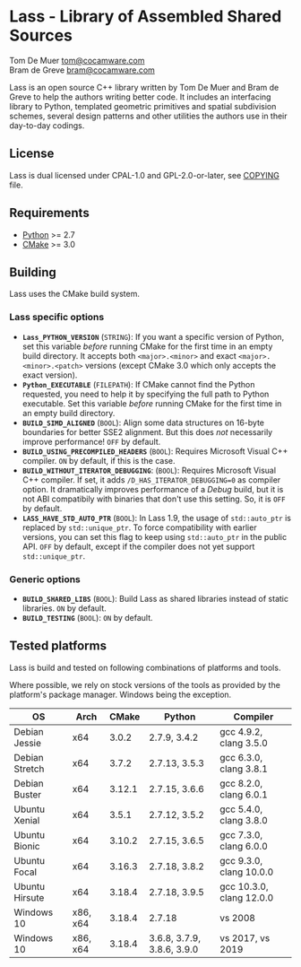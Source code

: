 Lass - Library of Assembled Shared Sources
==========================================

Tom De Muer <tom@cocamware.com>  
Bram de Greve <bram@cocamware.com>

Lass is an open source C++ library written by Tom De Muer and Bram de Greve to
help the authors writing better code. It includes an interfacing library to 
Python, templated geometric primitives and spatial subdivision schemes, several
design patterns and other utilities the authors use in their day-to-day 
codings.


License
-------

Lass is dual licensed under CPAL-1.0 and GPL-2.0-or-later, see 
[COPYING](./COPYING) file.


Requirements
------------

-   [Python](https://www.python.org/) >= 2.7
-   [CMake](https://cmake.org/) >= 3.0


Building
--------

Lass uses the CMake build system.

### Lass specific options

-   **`Lass_PYTHON_VERSION`** (`STRING`): If you want a specific version of
    Python, set this variable *before* running CMake for the first time
    in an empty build directory. It accepts both `<major>.<minor>` and exact
    `<major>.<minor>.<patch>` versions (except CMake 3.0 which only accepts the
    exact version).
-   **`Python_EXECUTABLE`** (`FILEPATH`): If CMake cannot find the Python
    requested, you need to help it by specifying the full path to Python
    executable. Set this variable *before* running CMake for the first time
    in an empty build directory.
-   **`BUILD_SIMD_ALIGNED`** (`BOOL`): Align some data structures on 16-byte
    boundaries for better SSE2 alignment. But this does *not* necessarily
    improve performance! `OFF` by default.
-   **`BUILD_USING_PRECOMPILED_HEADERS`** (`BOOL`): Requires Microsoft Visual
    C++ compiler. `ON` by default, if this is the case.
-   **`BUILD_WITHOUT_ITERATOR_DEBUGGING`**: (`BOOL`): Requires Microsoft Visual
    C++ compiler. If set, it adds `/D_HAS_ITERATOR_DEBUGGING=0` as compiler
    option. It dramatically improves performance of a *Debug* build, but it
    is not ABI compatibily with binaries that don't use this setting. So, it is
    `OFF` by default.
-   **`LASS_HAVE_STD_AUTO_PTR`** (`BOOL`): In Lass 1.9, the usage of 
    `std::auto_ptr` is replaced by `std::unique_ptr`. To force compatibility
    with earlier versions, you can set this flag to keep using `std::auto_ptr`
    in the public API. `OFF` by default, except if the compiler does not yet
    support `std::unique_ptr`.

### Generic options

-   **`BUILD_SHARED_LIBS`** (`BOOL`): Build Lass as shared libraries instead
    of static libraries. `ON` by default.
-   **`BUILD_TESTING`** (`BOOL`): `ON` by default.


Tested platforms
----------------

Lass is build and tested on following combinations of platforms and tools.

Where possible, we rely on stock versions of the tools as provided by the
platform's package manager. Windows being the exception.

| OS               | Arch     | CMake  | Python                     | Compiler                  |
|------------------|----------|--------|----------------------------|---------------------------|
| Debian Jessie    | x64      | 3.0.2  | 2.7.9,  3.4.2              | gcc 4.9.2, clang 3.5.0    |
| Debian Stretch   | x64      | 3.7.2  | 2.7.13, 3.5.3              | gcc 6.3.0, clang 3.8.1    |
| Debian Buster    | x64      | 3.12.1 | 2.7.15, 3.6.6              | gcc 8.2.0, clang 6.0.1    |
| Ubuntu Xenial    | x64      | 3.5.1  | 2.7.12, 3.5.2              | gcc 5.4.0, clang 3.8.0    |
| Ubuntu Bionic    | x64      | 3.10.2 | 2.7.15, 3.6.5              | gcc 7.3.0, clang 6.0.0    |
| Ubuntu Focal     | x64      | 3.16.3 | 2.7.18, 3.8.2              | gcc 9.3.0, clang 10.0.0   |
| Ubuntu Hirsute   | x64      | 3.18.4 | 2.7.18, 3.9.5              | gcc 10.3.0, clang 12.0.0  |
| Windows 10       | x86, x64 | 3.18.4 | 2.7.18                     | vs 2008                   |
| Windows 10       | x86, x64 | 3.18.4 | 3.6.8, 3.7.9, 3.8.6, 3.9.0 | vs 2017, vs 2019          |
